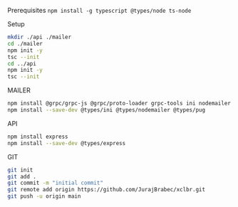Prerequisites
`npm install -g typescript @types/node ts-node`

Setup
```sh
mkdir ./api ./mailer
cd ./mailer
npm init -y
tsc --init
cd ../api
npm init -y
tsc --init
```
MAILER
```sh
npm install @grpc/grpc-js @grpc/proto-loader grpc-tools ini nodemailer pug
npm install --save-dev @types/ini @types/nodemailer @types/pug
```
API
```sh
npm install express
npm install --save-dev @types/express
```
GIT
```sh
git init
git add .
git commit -m "initial commit"
git remote add origin https://github.com/JurajBrabec/xclbr.git
git push -u origin main
```
